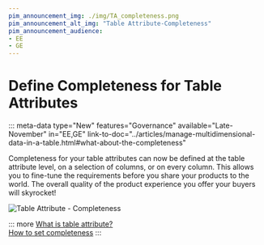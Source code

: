 ```yaml
---
pim_announcement_img: ./img/TA_completeness.png
pim_announcement_alt_img: "Table Attribute-Completeness"
pim_announcement_audience:
- EE
- GE
---
```


# Define Completeness for Table Attributes
::: meta-data type="New" features="Governance" available="Late-November" in="EE,GE" link-to-doc="../articles/manage-multidimensional-data-in-a-table.html#what-about-the-completeness"

Completeness for your table attributes can now be defined at the table attribute level, on a selection of columns, or on every column. This allows you to fine-tune the requirements before you share your products to the world. The overall quality of the product experience you offer your buyers will skyrocket!

![Table Attribute - Completeness](../img/TA_completeness.png)  


::: more
[What is table attribute?](../articles/manage-multidimensional-data-in-a-table.html)  
[How to set completeness](../articles/manage-multidimensional-data-in-a-table.html#what-about-the-completeness)
:::
